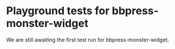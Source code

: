 # Playground tests for bbpress-monster-widget
We are still awaiting the first test run for bbpress-monster-widget.

